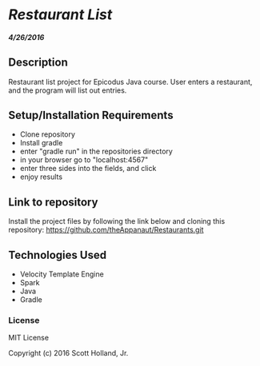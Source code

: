 # _Restaurant List_

#### _4/26/2016_

## Description
Restaurant list project for Epicodus Java course. User enters a restaurant, and the program will list out entries.

## Setup/Installation Requirements
* Clone repository
* Install gradle
* enter "gradle run" in the repositories directory
* in your browser go to "localhost:4567"
* enter three sides into the fields, and click
* enjoy results

## Link to repository
Install the project files by following the link below and cloning this repository:
https://github.com/theAppanaut/Restaurants.git

## Technologies Used
* Velocity Template Engine
* Spark
* Java
* Gradle

### License

MIT License

Copyright (c) 2016 Scott Holland, Jr.
